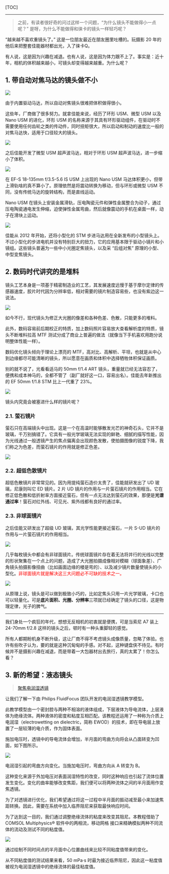 <!--
+++
title       = "为什么单反镜头做不小，镜头越好越重呢？"
description = "1. 带自动对焦马达的镜头做不小; 2. 数码时代讲究的是堆料; 3. 新的希望：液态镜头"
date        = "2022-01-03"
tags        = []
categories  = ["7-理论知识","73-机器视觉"]
series      = []
keywords    = []
weight      = 5
toc         = true
draft       = false
+++ -->

[TOC]

---

> 之前，有读者很好奇的问过这样一个问题，“为什么镜头不能做得小一点呢？” 是呀，为什么不能做得和徕卡的镜头一样轻巧呢？

“越来越不喜欢重镜头了。” 这是一位朋友最近在朋友圈里吐槽的。玩摄影 20 年的他后来把整套佳能器材都出光，入了徕卡Q。

有人说，这是因为兴趣在减退。也有人说，这是因为体力跟不上了。事实是：近十年，相机的体积越来越小，可镜头却变得越来越重。为什么呢？

## 1. 带自动对焦马达的镜头做不小

![](https://img2020.cnblogs.com/blog/2039866/202009/2039866-20200905182349272-1905727291.jpg) <!-- simpread-单反镜头/0_f85d9ecf9cd64b4bb04d5696f5309993_th.jpg -->

由于内置驱动马达，所以自动对焦镜头很难把体积做得很小。

这些年，厂商做了很多努力。就拿佳能来说，经历了环形 USM、微型 USM 以及 Nano USM 的进化，环形 USM 的名称来源于其具有环形驱动组件，在驱动时不需要使用任何齿轮之类的传动件，同时扭矩很大，所以启动和制动的速度比一般的对焦马达快，适用于口径较大的镜头。

![](https://img2020.cnblogs.com/blog/2039866/202009/2039866-20200905182349648-1238799432.jpg) <!-- simpread-单反镜头/simpread-单反镜头-0.jpg -->

之后佳能开发了微型 USM 超声波马达，相对于环形 USM 超声波马达，进一步缩小了体积。

![](https://img2020.cnblogs.com/blog/2039866/202009/2039866-20200905182350927-40444029.gif) <!-- simpread-单反镜头/USM超声波马达.gif -->

在 EF-S 18-135mm f/3.5-5.6 IS USM 上出现的 Nano USM 马达体积更小，但带上滑轨啥的真不算小了。原理依然是将震动转换为移动，但与环形或微型 USM 不同，没有传统马达的旋转结构，而是直线运动。

Nano USM 在镜头上安装金属滑轨，压电陶瓷元件和弹性金属整合为动子，通过压电陶瓷通电发生伸缩，迫使弹性金属弯曲，然后就像震动的手机在桌面一样，动子在滑块上运动。

![](https://img2020.cnblogs.com/blog/2039866/202009/2039866-20200905182352144-952134875.jpg) <!-- simpread-单反镜头/1_0a6d944240c44ef58d75fbd9d490bff9_th.jpg -->

佳能从 2012 年开始，还将小型化的 STM 步进马达用在全新发布的小型镜头上。不过小型化的步进电机并没有特别巨大的扭力，它的应用基本限于驱动小镜片和小镜组。这些镜头普遍为一些中小光圈定焦镜头，以及采 “后组对焦” 原理的小型、中型变焦镜头。

## 2. 数码时代讲究的是堆料

镜头工艺本身是一项基于精密制造业的工艺，其发展速度远慢于基于摩尔定律的传感器速度，胶片时代因为分辨率低，相对需要的镜片制造容易些，也没有紫边这一说法。

![](https://img2020.cnblogs.com/blog/2039866/202009/2039866-20200905182352385-1921081262.jpg) <!-- simpread-单反镜头/2_844c1fded225430384fcfe43dfffd4c1.jpg -->

如今不行，现代镜头为修正大光圈的像差和各种色差、色散，只能更多的堆料。

此外，数码容易前后期校正的特质，加上数码照片容易放大查看解析度的特质，镜头不断堆料拉高 MTF 测试分成了商业上普遍的做法（就像当下手机喜欢用跑分说明整体性能一样）。

数码优化镜头倾向于理论上漂亮的 MTF，高对比、高解析、平坦，也就是从中心到边缘都尽可能清晰的镜头，所以愿意在画质和体积中选择牺牲体积保证画质。

别的就不说了，光看看适马的 50mm f/1.4 ART 镜头，重量就已经无法容忍了，便携和成本神马的，全都不管了（副厂就好这一口，容易出名）。佳能去年新推出的 EF 50mm f/1.8 STM 比上一代重了 23%。

![](https://img2020.cnblogs.com/blog/2039866/202009/2039866-20200905182352574-297543127.jpg) <!-- simpread-单反镜头/3_5d614aa403b94c078b8e81ee5b229643_th.jpg -->

镜头内究竟会被塞进什么样的镜片呢？

### 2.1. 萤石镜片

萤石只在高端镜头中出现。这是一个在高温时能够散发光芒的神奇石头，它并不是玻璃，千万别搞错了。它具有一般光学玻璃无法实现的鲜艳、细腻的描写性能，因为光线通过一般透镜产生的焦点偏离会出现颜色发散，使拍摄图像的锐度下降，我们称之为色差，而萤石镜片的作用就是修正色差。

![](https://img2020.cnblogs.com/blog/2039866/202009/2039866-20200905182352760-1646406531.jpg) <!-- simpread-单反镜头/simpread-单反镜头-1.jpg -->

### 2.2. 超低色散镜片

超低色散镜片非常常见的。因为用提纯萤石造价太贵了，佳能就研发出了 UD 玻璃，尼康则叫它 ED 镜片。2 片 UD 镜片的作用与一片萤石镜片的作用相当。它在修正低色散和低折射率方面接近萤石，但有一点无法达到萤石的效果，那便是**光谱通过率**！萤石对红外线、可见光、紫外线都有良好的通过率。

### 2.3. 非球面镜片

之后佳能又研发出了超级 UD 玻璃，其光学性能更接近萤石，一片 S-UD 镜片的作用与一片萤石镜片的作用相当。

![](https://img2020.cnblogs.com/blog/2039866/202009/2039866-20200905182352988-1068489771.jpg) <!-- simpread-单反镜头/2020-fall-3.jpg -->

几乎每枚镜头中都会有非球面镜片。传统球面镜片存在着无法将并行的光线以完整的形状聚集在一个点上的问题，造成了大光圈拍摄成像相对模糊（球面象差）、广角镜头拍摄影像扭曲（比如画面边缘的楼是弯的）、以及减少镜片数量使镜头的小型化。<font color=#FF0000>非球面镜片就是解决这三大问题必不可缺的技术之一。</font>

![](https://img2020.cnblogs.com/blog/2039866/202009/2039866-20200905182353186-976248184.jpg) <!-- simpread-单反镜头/simpread-单反镜头-2.jpg -->

从原理上说，镜头是可以做到极致小巧的，比如定焦头只用一片光学玻璃，卡口也可以轻量化。可是**底片面积、光圈、分辨率**三项就已经确定了镜头的口径，这是物理定律，光子的脾气。

---

我们身处一个疯狂的年代，想想无反相机的初衷就是便携，可是当索尼 A7 装上 24-70mm f/2.8 这样的镜头之后，顿时有一种头重脚轻的感觉。

所有人都期盼机身不断升级，这让厂商不得不考虑镜头成像质量，忽略了体验。也许有些吹子认为，要的就是这种沉甸甸的手感。对不起，这种键盘侠不待见。有时候并不是摄影兴趣在减退，而是带着一大包器材出去旅行，真的太累了！你怎么看？

## 3. 新的希望：液态镜头

> [聚焦电润湿透镜](http://cn.comsol.com/blogs/focusing-on-an-electrowetting-lens)

让我们了解一下由 Philips FluidFocus 团队开发的电润湿透镜教学模型。

此教学模型由一个密封腔与两种不相溶的液体组成，下层液体为导电流体，上层液体为绝缘流体。两种液体的密度和粘度互相匹配。该教程还运用了一种称为介质上电润湿（electrowetting on dielectric，简称 EWOD）的技术，即在导电层上放置了一层较薄的电介质，作为固体表面。

施加电压时，透镜中的导电流体会增加，半月面的弯曲方向将会从凸面转变为凹面，如下图所示。

![](https://img2020.cnblogs.com/blog/2039866/202009/2039866-20200905185239103-1737715932.jpg) <!-- simpread-单反镜头/simpread-单反镜头-4.jpg -->

电润湿引起的弯曲方向变化。当施加电压时，弯曲方向从 A 转变为 B。

这种变化来源于外加电压对表面润湿特性的改变，同时这种响应也引起了流体位置发生变化。变化的曲率能够改变焦距，我们便可以将两种流体之间的半月面用作变焦透镜。

为了对透镜进行优化，我们希望通过将这一过程中半月面的振动减至最小来加速焦距转换。因此，需要在系统中加入临界阻尼来获取最快响应时间。

为了达到这一目的，我们通过调整绝缘流体的粘度来改变其阻尼。本教程借助了 COMSOL Multiphysics® 软件中的两相流，移动网格 接口来精确模拟两种不同流体的流动及测试不同的粘度值。

![](https://img2020.cnblogs.com/blog/2039866/202009/2039866-20200905185239412-1729556160.jpg) <!-- simpread-单反镜头/simpread-单反镜头-5.jpg -->

通过绘制不同时间点的半月面中心位置曲线来比较不同粘度值带来的变化。

从不同粘度值的测试结果来看，50 mPa·s 时最为接近临界阻尼，因此这一粘度值被视为电润湿透镜中的绝缘流体的最佳粘度值。
